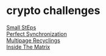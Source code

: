 # crypto challenges

[Small StEps](small_steps/)\
[Perfect Synchronization](perfect_synchronization/)\
[Multipage Recyclings](multipage_recyclings/)\
[Inside The Matrix](inside_the_matrix/)
